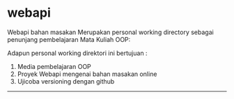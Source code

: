 # webapi
Webapi bahan masakan
Merupakan personal working directory sebagai penunjang pembelajaran Mata Kuliah OOP:

Adapun personal working direktori ini bertujuan :
1. Media pembelajaran OOP
2. Proyek Webapi mengenai bahan masakan online
3. Ujicoba versioning dengan github

-------
